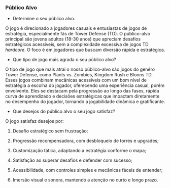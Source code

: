 ### Público Alvo
- Determine o seu público alvo.

O jogo é direcionado a jogadores casuais e entusiastas de jogos de estratégia,
especialmente fãs de Tower Defense (TD). O público-alvo principal são jovens
adultos (18-30 anos) que apreciam desafios estratégicos acessíveis, sem a complexidade excessiva de jogos TD *hardcore*. O foco é em jogadores que buscam
diversão rápida e estratégica.




- Que tipo de jogo mais agrada o seu público alvo?

O tipo de jogo que mais atrai o nosso público-alvo são jogos do genêro Tower Defense, como Plants vs. Zombies, Kingdom Rush e Bloons TD. Esses jogos combinam mecânicas acessíveis com um bom nível de estratégia a escolha do jogador, oferecendo uma experiência casual, porém envolvente. Eles se destacam pela progressão ao longo das fases, rápida curva de aprendizado  e decisões estratégicas que impactam diretamente no desempenho do jogador, tornando a jogabilidade dinâmica e gratificante.




- Que desejos do público alvo o seu jogo satisfaz?

O jogo satisfaz desejos por:

1. Desafio estratégico sem frustração;

2. Progressão recompensadora, com desbloqueio de torres e upgrades;

3. Customização tática, adaptando a estratégia conforme o mapa;

4. Satisfação ao superar desafios e defender com sucesso;

5. Acessibilidade, com controles simples e mecânicas fáceis de entender;

6. Imersão visual e sonora, mantendo a atenção no curto e longo prazo.